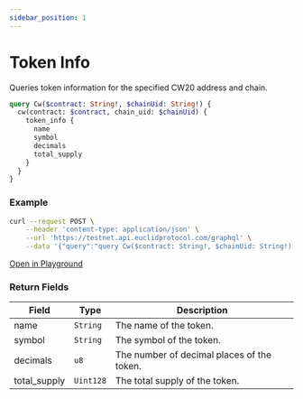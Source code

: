 ```yaml
---
sidebar_position: 1
---
```


# Token Info

Queries token information for the specified CW20 address and chain.

```graphql
query Cw($contract: String!, $chainUid: String!) {
  cw(contract: $contract, chain_uid: $chainUid) {
    token_info {
      name
      symbol
      decimals
      total_supply
    }
  }
}
```

### Example

```bash
curl --request POST \
    --header 'content-type: application/json' \
    --url 'https://testnet.api.euclidprotocol.com/graphql' \
    --data '{"query":"query Cw($contract: String!, $chainUid: String!) {\n  cw(contract: $contract, chain_uid: $chainUid) {\n    token_info {\n      name\n      symbol\n      decimals\n      total_supply\n    }\n  }\n}","variables":{"contract":"wasm1rluylt6fnh5a55szyuh2qsg69nfsgcwm5faq8ujesdtd0yfugnkq2ft2ax","chainUid":"ethereum"}}'
```
[Open in Playground](https://testnet.api.euclidprotocol.com?explorerURLState=N4IgJg9gxgrgtgUwHYBcQC4QEcYIE4CeABAMIDuAFACRQSp4CGUK6RAyingJZIDmAhABoiNABYMeAVS5hWHbn34BKIsAA6SIkSiVa9JixF7OB4VHE8A%2BjBmsxEpNLAr1mrURQQA1sks8AZhCqGu7uSAyIIaFEAM4EcABGEAA2UaFgCFBccAzJMWnunii5ljEwAA7lyQQFAL5R9Ui1IIIgAG4M3AwJyQgxGCCuWmogxozMI6wjZAwxcACMeMkwBMkoAGz%2BSKIArAw7OzEAXgQwogBMWDG86wCcSP7XOnA7-gxYABwwAFZ9YChgAAMBH8MF4SC8WHO-hQ5wYAA8RoIoiNzA4nJMiCMEChRPgEPAkRpmrUgA)

### Return Fields

| Field        | Type     | Description                          |
|--------------|----------|--------------------------------------|
| name         | `String` | The name of the token.          |
| symbol       | `String` | The symbol of the token.        |
| decimals     | `u8`     | The number of decimal places of the token. |
| total_supply | `Uint128`| The total supply of the token.  |